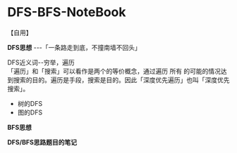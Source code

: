 # DFS-BFS-NoteBook

【自用】

**DFS思想** ---「一条路走到底，不撞南墙不回头」

DFS近义词--穷举，遍历<br/>
「遍历」和「搜索」可以看作是两个的等价概念，通过遍历 所有 的可能的情况达到搜索的目的。遍历是手段，搜索是目的。因此「深度优先遍历」也叫「深度优先搜索」。<br/>
- 树的DFS
- 图的DFS

**BFS思想**

**DFS/BFS思路题目的笔记**
